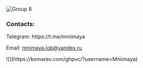 
<!-- ![Frame 13](https://user-images.githubusercontent.com/93405011/230590011-d7d4cc6c-502e-4910-beba-809f309ca766.png) -->

![Group 8](https://github.com/Mniimaya/Mniimaya/assets/93405011/7cee33ba-280c-42d1-b4d9-6c4a01776e30)




<h3 align="left">Contacts:</h3>
<p align="left">
  Telegram: https://t.me/mniimaya
</p>
<p align="left">
  Email: <a href="mailto:mnimaya.job@yandex.ru">mnimaya.job@yandex.ru</a>
</p>
 ![](https://komarev.com/ghpvc/?username=Mniimaya)



